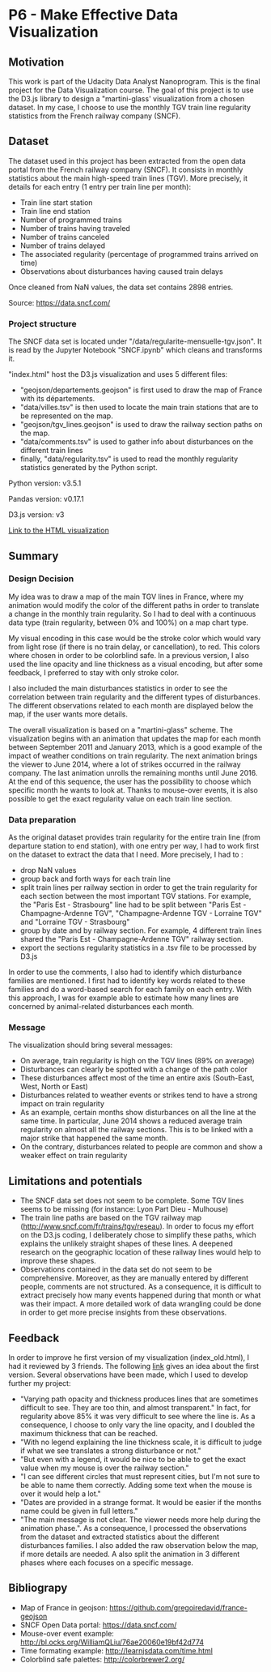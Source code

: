 # P6 - Make Effective Data Visualization


## Motivation

This work is part of the Udacity Data Analyst Nanoprogram. This is the final project for the Data Visualization course. The goal of this project is to use the D3.js library to design a "martini-glass' visualization from a chosen dataset. In my case, I choose to use the monthly TGV train line regularity statistics from the French railway company (SNCF).

## Dataset

The dataset used in this project has been extracted from the open data portal from the French railway company (SNCF). It consists in monthly statistics about the main high-speed train lines (TGV). More precisely, it details for each entry (1 entry per train line per month):
- Train line start station
- Train line end station
- Number of programmed trains
- Number of trains having traveled
- Number of trains canceled
- Number of trains delayed
- The associated regularity (percentage of programmed trains arrived on time)
- Observations about disturbances having caused train delays

Once cleaned from NaN values, the data set contains 2898 entries.

Source: https://data.sncf.com/

### Project structure

The SNCF data set is located under "/data/regularite-mensuelle-tgv.json". It is read by the Jupyter Notebook "SNCF.ipynb" which cleans and transforms it.

"index.html" host the D3.js visualization and uses 5 different files:
- "geojson/departements.geojson" is first used to draw the map of France with its départements.
- "data/villes.tsv" is then used to locate the main train stations that are to be represented on the map.
- "geojson/tgv_lines.geojson" is used to draw the railway section paths on the map.
- "data/comments.tsv" is used to gather info about disturbances on the different train lines
- finally, "data/regularity.tsv" is used to read the monthly regularity statistics generated by the Python script.

Python version: v3.5.1

Pandas version: v0.17.1

D3.js version: v3

[Link to the HTML visualization](http://aureliengervasi.github.io/udacity_data_analist/P6/index.html)

## Summary

### Design Decision

My idea was to draw a map of the main TGV lines in France, where my animation would modify the color of the different paths in order to translate a change in the monthly train regularity. So I had to deal with a continuous data type (train regularity, between 0% and 100%) on a map chart type.  

My visual encoding in this case would be the stroke color which would vary from light rose (if there is no train delay, or cancellation), to red. This colors where chosen in order to be colorblind safe. In a previous version, I also used the line opacity and line thickness as a visual encoding, but after some feedback, I preferred to stay with only stroke color.

I also included the main disturbances statistics in order to see the correlation between train regularity and the different types of disturbances. The different observations related to each month are displayed below the map, if the user wants more details.

The overall visualization is based on a "martini-glass" scheme. The visualization begins with an animation that updates the map for each month between September 2011 and January 2013, which is a good example of the impact of weather conditions on train regularity. The next animation brings the viewer to June 2014, where a lot of strikes occurred in the railway company. The last animation unrolls the remaining months until June 2016. At the end of this sequence, the user has the possibility to choose which specific month he wants to look at. Thanks to mouse-over events, it is also possible to get the exact regularity value on each train line section.

### Data preparation

As the original dataset provides train regularity for the entire train line (from departure station to end station), with one entry per way, I had to work first on the dataset to extract the data that I need. More precisely, I had to :
- drop NaN values
- group back and forth ways for each train line
- split train lines per railway section in order to get the train regularity for each section between the most important TGV stations. For example, the "Paris Est - Strasbourg" line had to be split between "Paris Est - Champagne-Ardenne TGV", "Champagne-Ardenne TGV - Lorraine TGV" and "Lorraine TGV - Strasbourg"
- group by date and by railway section. For example, 4 different train lines shared the "Paris Est - Champagne-Ardenne TGV" railway section.
- export the sections regularity statistics in a .tsv file to be processed by D3.js

In order to use the comments, I also had to identify which disturbance families are mentioned. I first had to identify key words related to these families and do a word-based search for each family on each entry. With this approach, I was for example able to estimate how many lines are concerned by animal-related disturbances each month.

### Message

The visualization should bring several messages:
- On average, train regularity is high on the TGV lines (89% on average)
- Disturbances can clearly be spotted with a change of the path color
- These disturbances affect most of the time an entire axis (South-East, West, North or East)
- Disturbances related to weather events or strikes tend to have a strong impact on train regularity
- As an example, certain months show disturbances on all the line at the same time. In particular, June 2014 shows a reduced average train regularity on almost all the railway sections. This is to be linked with a major strike that happened the same month.
- On the contrary, disturbances related to people are common and show a weaker effect on train regularity


## Limitations and potentials
- The SNCF data set does not seem to be complete. Some TGV lines seems to be missing (for instance: Lyon Part Dieu - Mulhouse)
- The train line paths are based on the TGV railway map (http://www.sncf.com/fr/trains/tgv/reseau). In order to focus my effort on the D3.js coding, I deliberately chose to simplify these paths, which explains the unlikely straight shapes of these lines. A deepened research on the geographic location of these railway lines would help to improve these shapes.
- Observations contained in the data set do not seem to be comprehensive. Moreover, as they are manually entered by different people, comments are not structured. As a consequence, it is difficult to extract precisely how many events happened during that month or what was their impact. A more detailed work of data wrangling could be done in order to get more precise insights from these observations.

## Feedback

In order to improve he first version of my visualization (index_old.html), I had it reviewed by 3 friends. The following [link](PNG/Capture_v1.PNG) gives an idea about the first version. Several observations have been made, which I used to develop further my project:
- "Varying path opacity and thickness produces lines that are sometimes difficult to see. They are too thin, and almost transparent." In fact, for regularity above 85% it was very difficult to see where the line is. As a consequence, I choose to only vary the line opacity, and I doubled the maximum thickness that can be reached.
- "With no legend explaining the line thickness scale, it is difficult to judge if what we see translates a strong disturbance or not."
- "But even with a legend, it would be nice to be able to get the exact value when my mouse is over the railway section."
- "I can see different circles that must represent cities, but I'm not sure to be able to name them correctly. Adding some text when the mouse is over it would help a lot."
- "Dates are provided in a strange format. It would be easier if the months name could be given in full letters."
- "The main message is not clear. The viewer needs more help during the animation phase.". As a consequence, I processed the observations from the dataset and extracted statistics about the different disturbances families. I also added the raw observation below the map, if more details are needed. A also split the animation in 3 different phases where each focuses on a specific message.

## Bibliograpy

- Map of France in geojson: https://github.com/gregoiredavid/france-geojson
- SNCF Open Data portal: https://data.sncf.com/
- Mouse-over event example: http://bl.ocks.org/WilliamQLiu/76ae20060e19bf42d774
- Time formating example: http://learnjsdata.com/time.html
- Colorblind safe palettes: http://colorbrewer2.org/
